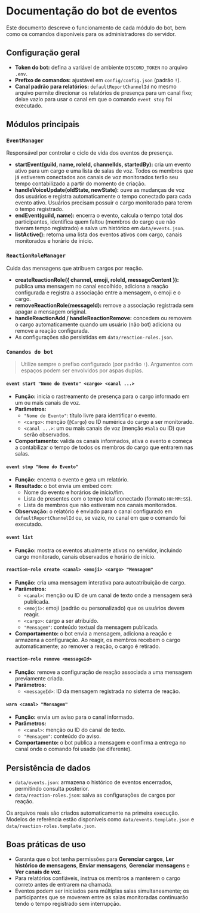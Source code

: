 # Documentação do bot de eventos

Este documento descreve o funcionamento de cada módulo do bot, bem como os comandos disponíveis para os administradores do servidor.

## Configuração geral

- **Token do bot:** defina a variável de ambiente `DISCORD_TOKEN` no arquivo `.env`.
- **Prefixo de comandos:** ajustável em `config/config.json` (padrão `!`).
- **Canal padrão para relatórios:** `defaultReportChannelId` no mesmo arquivo permite direcionar os relatórios de presença para um canal fixo; deixe vazio para usar o canal em que o comando `event stop` foi executado.

## Módulos principais

### `EventManager`
Responsável por controlar o ciclo de vida dos eventos de presença.

- **startEvent(guild, name, roleId, channelIds, startedBy):** cria um evento ativo para um cargo e uma lista de salas de voz. Todos os membros que já estiverem conectados aos canais de voz monitorados terão seu tempo contabilizado a partir do momento de criação.
- **handleVoiceUpdate(oldState, newState):** ouve as mudanças de voz dos usuários e registra automaticamente o tempo conectado para cada evento ativo. Usuários precisam possuir o cargo monitorado para terem o tempo registrado.
- **endEvent(guild, name):** encerra o evento, calcula o tempo total dos participantes, identifica quem faltou (membros do cargo que não tiveram tempo registrado) e salva um histórico em `data/events.json`.
- **listActive():** retorna uma lista dos eventos ativos com cargo, canais monitorados e horário de início.

### `ReactionRoleManager`
Cuida das mensagens que atribuem cargos por reação.

- **createReactionRole({ channel, emoji, roleId, messageContent }):** publica uma mensagem no canal escolhido, adiciona a reação configurada e registra a associação entre a mensagem, o emoji e o cargo.
- **removeReactionRole(messageId):** remove a associação registrada sem apagar a mensagem original.
- **handleReactionAdd / handleReactionRemove:** concedem ou removem o cargo automaticamente quando um usuário (não bot) adiciona ou remove a reação configurada.
- As configurações são persistidas em `data/reaction-roles.json`.

### `Comandos do bot`

> Utilize sempre o prefixo configurado (por padrão `!`). Argumentos com espaços podem ser envolvidos por aspas duplas.

#### `event start "Nome do Evento" <cargo> <canal ...>`
- **Função:** inicia o rastreamento de presença para o cargo informado em um ou mais canais de voz.
- **Parâmetros:**
  - `"Nome do Evento"`: título livre para identificar o evento.
  - `<cargo>`: menção (`@Cargo`) ou ID numérica do cargo a ser monitorado.
  - `<canal ...>`: um ou mais canais de voz (menção `#Sala` ou ID) que serão observados.
- **Comportamento:** valida os canais informados, ativa o evento e começa a contabilizar o tempo de todos os membros do cargo que entrarem nas salas.

#### `event stop "Nome do Evento"`
- **Função:** encerra o evento e gera um relatório.
- **Resultado:** o bot envia um embed com:
  - Nome do evento e horários de início/fim.
  - Lista de presentes com o tempo total conectado (formato `HH:MM:SS`).
  - Lista de membros que não estiveram nos canais monitorados.
- **Observação:** o relatório é enviado para o canal configurado em `defaultReportChannelId` ou, se vazio, no canal em que o comando foi executado.

#### `event list`
- **Função:** mostra os eventos atualmente ativos no servidor, incluindo cargo monitorado, canais observados e horário de início.

#### `reaction-role create <canal> <emoji> <cargo> "Mensagem"`
- **Função:** cria uma mensagem interativa para autoatribuição de cargo.
- **Parâmetros:**
  - `<canal>`: menção ou ID de um canal de texto onde a mensagem será publicada.
  - `<emoji>`: emoji (padrão ou personalizado) que os usuários devem reagir.
  - `<cargo>`: cargo a ser atribuído.
  - `"Mensagem"`: conteúdo textual da mensagem publicada.
- **Comportamento:** o bot envia a mensagem, adiciona a reação e armazena a configuração. Ao reagir, os membros recebem o cargo automaticamente; ao remover a reação, o cargo é retirado.

#### `reaction-role remove <messageId>`
- **Função:** remove a configuração de reação associada a uma mensagem previamente criada.
- **Parâmetros:**
  - `<messageId>`: ID da mensagem registrada no sistema de reação.

#### `warn <canal> "Mensagem"`
- **Função:** envia um aviso para o canal informado.
- **Parâmetros:**
  - `<canal>`: menção ou ID do canal de texto.
  - `"Mensagem"`: conteúdo do aviso.
- **Comportamento:** o bot publica a mensagem e confirma a entrega no canal onde o comando foi usado (se diferente).

## Persistência de dados

- `data/events.json`: armazena o histórico de eventos encerrados, permitindo consulta posterior.
- `data/reaction-roles.json`: salva as configurações de cargos por reação.

Os arquivos reais são criados automaticamente na primeira execução. Modelos de referência estão disponíveis como `data/events.template.json` e `data/reaction-roles.template.json`.

## Boas práticas de uso

- Garanta que o bot tenha permissões para **Gerenciar cargos**, **Ler histórico de mensagens**, **Enviar mensagens**, **Gerenciar mensagens** e **Ver canais de voz**.
- Para relatórios confiáveis, instrua os membros a manterem o cargo correto antes de entrarem na chamada.
- Eventos podem ser iniciados para múltiplas salas simultaneamente; os participantes que se moverem entre as salas monitoradas continuarão tendo o tempo registrado sem interrupção.
